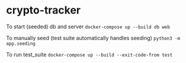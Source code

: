 # crypto-tracker

To start (seeded) db and server
`docker-compose up --build db web`

To manually seed (test suite automatically handles seeding)
`python3 -m app.seeding`

To run test_suite
`docker-compose up --build --exit-code-from test`
